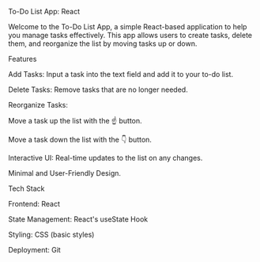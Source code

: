 To-Do List App: React

Welcome to the To-Do List App, a simple React-based application to help you manage tasks effectively. This app allows users to create tasks, delete them, and reorganize the list by moving tasks up or down.

Features





Add Tasks: Input a task into the text field and add it to your to-do list.



Delete Tasks: Remove tasks that are no longer needed.



Reorganize Tasks:





Move a task up the list with the ☝️ button.



Move a task down the list with the 👇 button.



Interactive UI: Real-time updates to the list on any changes.



Minimal and User-Friendly Design.

Tech Stack





Frontend: React



State Management: React's useState Hook



Styling: CSS (basic styles)



Deployment: Git
